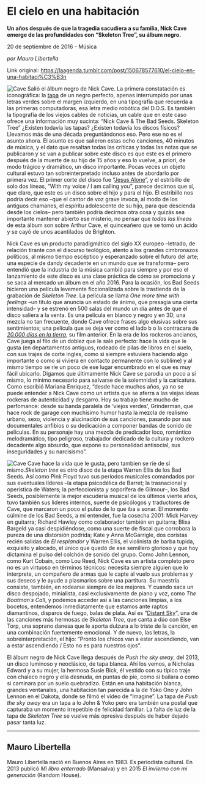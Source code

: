 # El cielo en una habitación

**Un años después de que la tragedia sacudiera a su familia, Nick Cave emerge de las profundidades con “Skeleton Tree”, su álbum negro.**

20 de septiembre de 2016 - Música

_por Mauro Libertella_

Link original: https://laagenda.tumblr.com/post/150678577610/el-cielo-en-una-habitaci%C3%B3n

![Cave](https://64.media.tumblr.com/c235a3af58158d35a3d4e5c0d1b5b29b/tumblr_inline_pk0qspXfV51t6q87u_500.jpg)
 Salió el álbum negro de Nick Cave. La primera constatación es
iconográfica: la [tapa](https://elcadillacnegro.files.wordpress.com/2016/09/nick-cave-the-bad-seeds-skeleton-tree.jpg) de un negro perfecto, apenas interrumpido por
unas letras verdes sobre el margen izquierdo, en una tipografía que
recuerda a las primeras computadoras, esa letra medio robótica del
D.O.S. Es también la tipografía de los viejos cables de noticias,
un cable que en este caso ofrece una información muy sucinta: “Nick
Cave & The Bad Seeds. Skeleton Tree” ¿Existen todavía las
tapas? ¿Existen todavía los discos físicos? Llevamos más de una
década preguntándonos eso. Pero ese no es el asunto ahora. El
asunto es que salieron estas ocho canciones, 40 minutos de música, y
el dato que resaltan todas las críticas y todas las notas que se
publicaron y se van a publicar sobre este disco es que este es el
primero después de la muerte de su hijo de 15 años y eso lo vuelve,
a priori, de modo trágico y dramático, un disco importante. Pocas
veces un objeto cultural estuvo tan sobreinterpretado incluso antes
de abordarlo por primera vez. El primer corte del disco fue “[Jesus
Alone](https://www.youtube.com/watch?v=fjCg5BRhlxw)”, y el estribillo de solo dos líneas, “With my voice / I am
calling you”, parece decirnos que sí, que claro, que este es un
disco sobre el hijo y para el hijo. El estribillo nos podría decir
eso –que el cantor de voz grave invoca, al modo de los antiguos
chamanes, el espíritu adolescente de su hijo, para que descienda
desde los cielos– pero también podría decirnos otra cosa y quizás
sea importante mantener abierto ese misterio, no pensar que *todas
las líneas* de esta álbum son sobre Arthur Cave, el quinceañero
que se tomó un ácido y se cayó de unos acantilados de Brighton.


 Nick Cave es un producto paradigmático del siglo XX europeo
–letrado, de relación tirante con el discurso teológico, atento a
los grandes cimbronazos políticos, al mismo tiempo escéptico y
esperanzado sobre el futuro del arte; una especie de dandy decadente
en un mundo que se transforma– pero entendió que la industria de
la música cambió para siempre y por eso el lanzamiento de este
disco es una clase práctica de cómo se promociona y se saca al
mercado un álbum en el año 2016. Para la ocasión, los Bad Seeds
hicieron una película levemente ficcionalizada sobre la trastienda
de la grabación de *Skeleton Tree*. La película se llama *One
more time with feelings* –un título que anuncia un estado de
ánimo, que presagia una cierta intensidad– y se estrenó en 500
salas del mundo un día antes de que el disco saliera a la venta. Es
una película en blanco y negro y en 3D, una mezcla no tan frecuente,
donde Cave ofrece frases algo elusivas sobre sus sentimientos; una
película que se deja ver como el lado b o la contracara de *[20.000
días en la tierra](https://www.youtube.com/watch?v=nnVuFCF_oiI)*, su film anterior. En la era de los rockeros
ancianos, Cave juega al filo de un doblez que le sale perfecto: hace
la vida que le gusta (en departamentos antiguos, rodeado de pilas de
libros en el suelo, con sus trajes de corte ingles, como si siempre
estuviera haciendo algo importante o como si viviera en contacto
permanente con lo sublime) y al mismo tiempo se ríe un poco de ese
lugar encumbrado en el que es muy fácil ubicarlo. Digamos que
últimamente Nick Cave se parodia un poco a sí
mismo, lo mínimo necesario para salvarse de la solemnidad y la
caricatura. Como escribió Mariana Enriquez, “desde
hace muchos años, ya no se puede entender a Nick Cave como un
artista que se aferra a las viejas ideas rockeras de autenticidad y
desgarro. Hoy su trabajo tiene mucho de perfomance: desde su banda
paralela de ‘viejos verdes’, Grinderman, que hace rock de garage con
muchísimo humor hasta la mezcla de realismo urbano, sexo, violencia
y alucinación de sus canciones, pasando por sus documentales
anfibios o su dedicación a componer bandas de sonido de películas.
En su personaje hay una mezcla de predicador loco, romántico
melodramático, tipo peligroso, trabajador dedicado de la cultura y
rockero decadente algo absurdo, que expone su personalidad
antisocial, sus inseguridades y su narcisismo”.

![Cave](https://64.media.tumblr.com/c235a3af58158d35a3d4e5c0d1b5b29b/tumblr_inline_pk0qspXfV51t6q87u_500.jpg) Cave hace la vida que le gusta, pero tambien se ríe de sí mismo.*Skeleton
tree*
es otro disco de la etapa Warren Ellis de los Bad
Seeds. Así como Pink Floyd tuvo sus períodos musicales comandados
por sus eventuales líderes –la etapa psicodélica de Barret; la
trasnacional y operistica de Waters; la perfeccionista y soporífera
de Gilmour–, los Bad Seeds, posiblemente la mejor escudería
musical de los últimos viente años, tuvo también sus lideres
internos, suerte de psicólogos y traductores de Cave, que marcaron
un poco el pulso de lo que iba a sonar. El momento cúlmine de los Bad
Seeds, a mí entender, fue la cosecha 2001: Mick Harvey en guitarra;
Richard Hawley como colaborador también en guitarra; Blixa Bargeld
ya casi despidiéndose, como una suerte de fiscal que corrobora la
pureza de una distorsión podrida; Kate y Anna McGarrigle, dos
coristas recién salidas de *El resplandor* y Warren Ellis, el
violinista de barba tupida, exquisito y alocado, el único que quedó
de ese semillero glorioso
y que hoy dictamina el pulso del colchón de sonido del grupo.
Como John Lennon, como Kurt Cobain, como Lou Reed, Nick Cave es un
artista completo pero no es un virtuoso en términos técnicos:
necesita siempre alguien que lo interprete, un compañero de armas
que le capte al vuelo sus problemas y sus deseos y le ayude a
plasmarlos sobre una partitura. Su maestría consiste, también, en
rodearse siempre de los mejores. Y cuando saca un disco despojado,
minialista, casi exclusivamente de piano y voz, como *The
Boatman´s Call*,
y podemos acceder asi a las canciones limpias, a los bocetos,
entendemos inmediatamente que estamos ante raptos diamantinos,
disparos de fuego, balas de plata. Así es “[Distant Sky](https://www.youtube.com/watch?v=xCVgsI5h9p0)”, una de
las canciones más hermosas de *Skeleton
Tree*,
que canta a dúo con Else
Torp, una soprano danesa que le aporta dulzura a lo triste de la
canción, en una combinación fuertemente emocional. Y de nuevo, las
letras, la sobreinterpretación, el hijo: “Pronto los chicos van a
estar ascendiendo, van a estar ascendiendo / Esto no es para nuestros
ojos”.


 El
álbum negro de Nick Cave llega después de *Push
the sky away*,
del 2013, un disco luminoso y neoclásico, de tapa blanca. Ahí los
vemos, a Nicholas Edward y a su mujer, la hermosa Susie Bick, él
vestido con su típico traje con chaleco negro y ella desnuda, en
puntas de pie, como si bailara o como si caminara por un suelo
quebradizo. Están en una habitación blanca, grandes ventanales, una
habitación tan parecida a la de Yoko Ono y John Lennon en el Dakota,
donde se filmó el video de “Imagine”. La tapa de *Push
the sky away*
era un tapa a lo John & Yoko pero era también una postal que
capturaba un momento irrepetible de felicidad familiar. La falta de
luz de la tapa de *Skeleton
Tree*
se vuelve más opresiva después de haber dejado pasar tanta luz.  


  




---

Mauro Libertella
----------------

 Mauro Libertella nació en Buenos Aires en 1983. Es periodista cultural. En 2013 publicó *Mi libro enterrado* (Mansalva) y en 2015 *El invierno con mi generación* (Random House).

